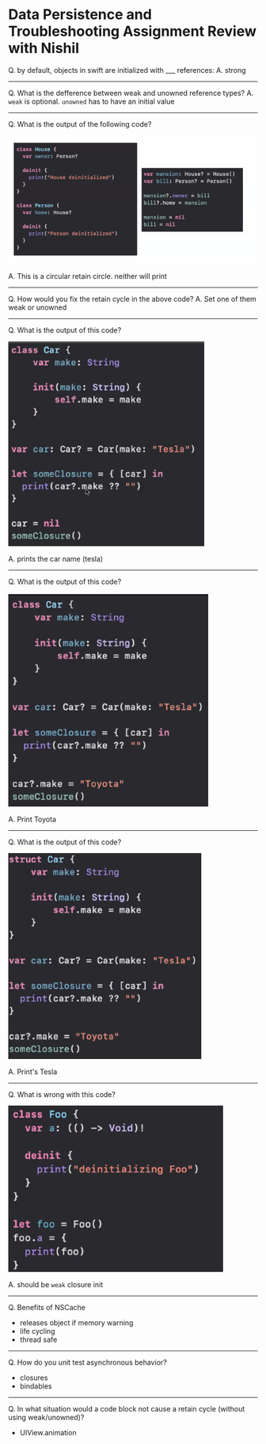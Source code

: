 # Data Persistence and Troubleshooting Assignment Review with Nishil

Q. by default, objects in swift are initialized with ___ references:
A. strong

---

Q. What is the defference between weak and unowned reference types?
A. `weak` is optional. `unowned` has to have an initial value

---

Q. What is the output of the following code?

![1](image/1.png)

A. This is a circular retain circle. neither will print

---

Q. How would you fix the retain cycle in the above code?
A. Set one of them weak or unowned

---

Q. What is the output of this code?

![2](image/2.png)

A. prints the car name (tesla)

---

Q. What is the output of this code?

![3](image/3.png)

A. Print Toyota

---

Q. What is the output of this code?

![4](image/4.png)

A. Print's Tesla

---

Q. What is wrong with this code?

![5](image/5.png)

A. should be `weak` closure init

---

Q. Benefits of NSCache

- releases object if memory warning
- life cycling
- thread safe

---

Q. How do you unit test asynchronous behavior?

- closures
- bindables

---

Q. In what situation would a code block not cause a retain cycle (without using weak/unowned)?

- UIView.animation

